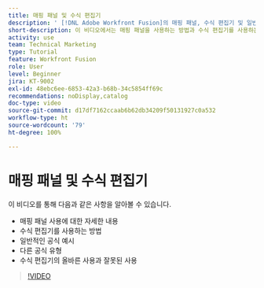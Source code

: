 ```yaml
---
title: 매핑 패널 및 수식 편집기
description: ' [!DNL Adobe Workfront Fusion]의 매핑 패널, 수식 편집기 및 일반적인 공식 예시 사용에 대해 자세히 알아봅니다.'
short-description: 이 비디오에서는 매핑 패널을 사용하는 방법과 수식 편집기를 사용하는 방법에 대해 자세히 알아봅니다.
activity: use
team: Technical Marketing
type: Tutorial
feature: Workfront Fusion
role: User
level: Beginner
jira: KT-9002
exl-id: 48ebc6ee-6853-42a3-b68b-34c5854ff69c
recommendations: noDisplay,catalog
doc-type: video
source-git-commit: d17df7162ccaab6b62db34209f50131927c0a532
workflow-type: ht
source-wordcount: '79'
ht-degree: 100%

---
```


# 매핑 패널 및 수식 편집기

이 비디오를 통해 다음과 같은 사항을 알아볼 수 있습니다.

* 매핑 패널 사용에 대한 자세한 내용
* 수식 편집기를 사용하는 방법
* 일반적인 공식 예시
* 다른 공식 유형
* 수식 편집기의 올바른 사용과 잘못된 사용

>[!VIDEO](https://video.tv.adobe.com/v/3415988/?quality=12&learn=on&enablevpops&captions=kor)
